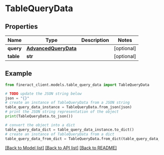# TableQueryData


## Properties

Name | Type | Description | Notes
------------ | ------------- | ------------- | -------------
**query** | [**AdvancedQueryData**](AdvancedQueryData.md) |  | [optional] 
**table** | **str** |  | [optional] 

## Example

```python
from fineract_client.models.table_query_data import TableQueryData

# TODO update the JSON string below
json = "{}"
# create an instance of TableQueryData from a JSON string
table_query_data_instance = TableQueryData.from_json(json)
# print the JSON string representation of the object
print(TableQueryData.to_json())

# convert the object into a dict
table_query_data_dict = table_query_data_instance.to_dict()
# create an instance of TableQueryData from a dict
table_query_data_from_dict = TableQueryData.from_dict(table_query_data_dict)
```
[[Back to Model list]](../README.md#documentation-for-models) [[Back to API list]](../README.md#documentation-for-api-endpoints) [[Back to README]](../README.md)


